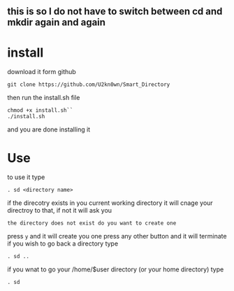 this is so I do not have to switch between cd and mkdir again and again
---
# install 
download it form github
```
git clone https://github.com/U2kn0wn/Smart_Directory
```
then run the install.sh file
```
chmod +x install.sh``
./install.sh
```
and you are done installing it


# Use
to use it type

```
. sd <directory name>
```
if the direcotry exists in you current working directory it will cnage your directroy to that, if not it will ask you 
```
the directory does not exist do you want to create one
```
press `y` and it will create you one press any other button and it will terminate
if you wish to go back a directory type 
```
. sd ..
```
if you wnat to go your /home/$user directory (or your home directory) type
```
. sd
```
